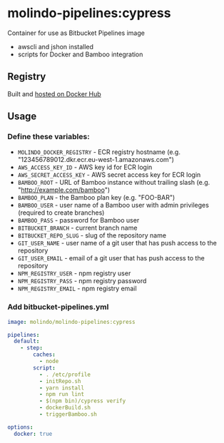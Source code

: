 # molindo-pipelines:cypress

Container for use as Bitbucket Pipelines image

- awscli and jshon installed
- scripts for Docker and Bamboo integration

## Registry

Built and [hosted on Docker Hub](https://hub.docker.com/r/molindo/molindo-pipelines/)

## Usage

### Define these variables:

- `MOLINDO_DOCKER_REGISTRY` - ECR registry hostname (e.g. "123456789012.dkr.ecr.eu-west-1.amazonaws.com")
- `AWS_ACCESS_KEY_ID` - AWS key id for ECR login
- `AWS_SECRET_ACCESS_KEY` - AWS secret access key for ECR login
- `BAMBOO_ROOT` - URL of Bamboo instance without trailing slash (e.g. "http://example.com/bamboo")
- `BAMBOO_PLAN` - the Bamboo plan key (e.g. "FOO-BAR")
- `BAMBOO_USER` - user name of a Bamboo user with admin privileges (required to create branches)
- `BAMBOO_PASS` - password for Bamboo user
- `BITBUCKET_BRANCH` - current branch name
- `BITBUCKET_REPO_SLUG` - slug of the repository name
- `GIT_USER_NAME` - user name of a git user that has push access to the repository
- `GIT_USER_EMAIL` - email of a git user that has push access to the repository
- `NPM_REGISTRY_USER` - npm registry user
- `NPM_REGISTRY_PASS` - npm registry password
- `NPM_REGISTRY_EMAIL` - npm registry email


### Add bitbucket-pipelines.yml

```yml
image: molindo/molindo-pipelines:cypress

pipelines:
  default:
    - step:
        caches:
          - node
        script:
          - . /etc/profile
          - initRepo.sh
          - yarn install
          - npm run lint
          - $(npm bin)/cypress verify
          - dockerBuild.sh
          - triggerBamboo.sh

options:
  docker: true
```
